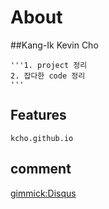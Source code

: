 About
=====

##Kang-Ik Kevin Cho

```
'''1. project 정리
2. 잡다한 code 정리
'''
```

Features
--------

    kcho.github.io

comment
--------

[gimmick:Disqus](kcho)
